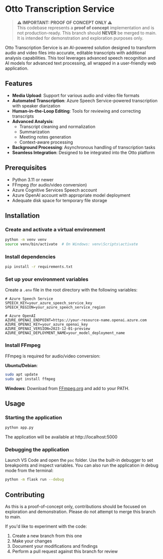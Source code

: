 # Otto Transcription Service

> **⚠️ IMPORTANT: PROOF OF CONCEPT ONLY ⚠️**  
> This codebase represents a **proof of concept** implementation and is not production-ready. This branch should **NEVER** be merged to main. It is intended for demonstration and exploration purposes only.

Otto Transcription Service is an AI-powered solution designed to transform audio and video files into accurate, editable transcripts with additional analysis capabilities. This tool leverages advanced speech recognition and AI models for advanced text processing, all wrapped in a user-friendly web application.

## Features

- **Media Upload**: Support for various audio and video file formats
- **Automated Transcription**: Azure Speech Service-powered transcription with speaker diarization
- **Human-in-the-Loop Editing**: Tools for reviewing and correcting transcripts
- **Advanced Analysis**:
  - Transcript cleaning and normalization
  - Summarization
  - Meeting notes generation
  - Context-aware processing
- **Background Processing**: Asynchronous handling of transcription tasks
- **Seamless Integration**: Designed to be integrated into the Otto platform

## Prerequisites

- Python 3.11 or newer
- FFmpeg (for audio/video conversion)
- Azure Cognitive Services Speech account
- Azure OpenAI account with appropriate model deployment
- Adequate disk space for temporary file storage

## Installation

### Create and activate a virtual environment

```bash
python -m venv venv
source venv/bin/activate  # On Windows: venv\Scripts\activate
```

### Install dependencies

```bash
pip install -r requirements.txt
```

### Set up your environment variables

Create a `.env` file in the root directory with the following variables:

```
# Azure Speech Service
SPEECH_KEY=your_azure_speech_service_key
SPEECH_REGION=your_azure_speech_service_region

# Azure OpenAI
AZURE_OPENAI_ENDPOINT=https://your-resource-name.openai.azure.com
AZURE_OPENAI_KEY=your_azure_openai_key
AZURE_OPENAI_VERSION=2023-12-01-preview
AZURE_OPENAI_DEPLOYMENT_NAME=your_model_deployment_name
```

### Install FFmpeg

FFmpeg is required for audio/video conversion:

**Ubuntu/Debian**:
```bash
sudo apt update
sudo apt install ffmpeg
```

**Windows**:
Download from [FFmpeg.org](https://ffmpeg.org/download.html) and add to your PATH.

## Usage

### Starting the application

```bash
python app.py
```

The application will be available at http://localhost:5000

### Debugging the application

Launch VS Code and open the `poc` folder. Use the built-in debugger to set breakpoints and inspect variables.
You can also run the application in debug mode from the terminal:

```bash
python -m flask run --debug
```

## Contributing

As this is a proof-of-concept only, contributions should be focused on exploration and demonstration. Please do not attempt to merge this branch to main.

If you'd like to experiment with the code:

1. Create a new branch from this one
2. Make your changes
3. Document your modifications and findings
4. Perform a pull request against this branch for review
